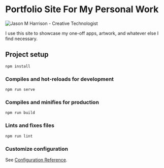 # Portfolio Site For My Personal Work

![Jason M Harrison - Creative Technologist](https://i.ibb.co/dmNWJqM/portfolio-meta-img.png)

I use this site to showcase my one-off apps, artwork, and whatever else I find necessary.

## Project setup
```
npm install
```

### Compiles and hot-reloads for development
```
npm run serve
```

### Compiles and minifies for production
```
npm run build
```

### Lints and fixes files
```
npm run lint
```

### Customize configuration
See [Configuration Reference](https://cli.vuejs.org/config/).
